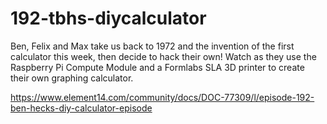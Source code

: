 # 192-tbhs-diycalculator
Ben, Felix and Max take us back to 1972 and the invention of the first calculator this week, then decide to hack their own! Watch as they use the Raspberry Pi Compute Module and a Formlabs SLA 3D printer to create their own graphing calculator.

https://www.element14.com/community/docs/DOC-77309/l/episode-192-ben-hecks-diy-calculator-episode
